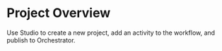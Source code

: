 # Project Overview

Use Studio to create a new project, add an activity to the workflow, and publish to Orchestrator.
